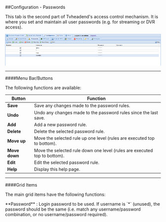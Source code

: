 ##Configuration - Passwords

This tab is the second part of Tvheadend's access control mechanism. It is
where you set and maintain all user passwords (e.g. for streaming or DVR access).

![Passwords](docresources/configpasswords.png)

---

####Menu Bar/Buttons

The following functions are available:

Button         | Function
---------------|---------
**Save**       | Save any changes made to the password rules.
**Undo**       | Undo any changes made to the password rules since the last save.
**Add**        | Add a new password rule.
**Delete**     | Delete the selected password rule.
**Move up**    | Move the selected rule up one level (rules are executed top to bottom).
**Move down**  | Move the selected rule down one level (rules are executed top to bottom).
**Edit**       | Edit the selected password rule.
**Help**       | Display this help page.

---

####Grid Items

The main grid items have the following functions:

<tvhversion till="4.0">
**Password**
: Login password to be used. If username is `*` (unused), the password
should be the same (i.e. match any username/password combination, or no
username/password required).
</tvhversion>
